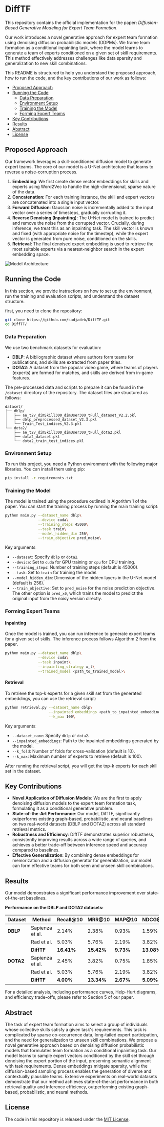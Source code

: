 # DiffTF

This repository contains the official implementation for the paper: *Diffusion-Based Generative Modeling for Expert Team Formation*.

Our work introduces a novel generative approach for expert team formation using denoising diffusion probabilistic models (DDPMs). We frame team formation as a conditional inpainting task, where the model learns to generate a team of experts conditioned on a given set of skill requirements. This method effectively addresses challenges like data sparsity and generalization to new skill combinations.


This README is structured to help you understand the proposed approach, how to run the code, and the key contributions of our work as follows:

- [Proposed Approach](#proposed-approach)
- [Running the Code](#running-the-code)
  - [Data Preparation](#data-preparation)
  - [Environment Setup](#environment-setup)
  - [Training the Model](#training-the-model)
  - [Forming Expert Teams](#forming-expert-teams)
- [Key Contributions](#key-contributions)
- [Results](#results)
- [Abstract](#abstract)
- [License](#license)

## Proposed Approach

Our framework leverages a skill-conditioned diffusion model to generate expert teams. The core of our model is a U-Net architecture that learns to reverse a noise-corruption process.

1.  **Embedding**: We first create dense vector embeddings for skills and experts using Word2Vec to handle the high-dimensional, sparse nature of the data.
2.  **Concatenation**: For each training instance, the skill and expert vectors are concatenated into a single input vector.
3.  **Forward Diffusion**: Gaussian noise is incrementally added to the input vector over a series of timesteps, gradually corrupting it.
4.  **Reverse Denoising (Inpainting)**: The U-Net model is trained to predict and remove the noise from the corrupted vector. Crucially, during inference, we treat this as an inpainting task. The skill vector is known and fixed (with appropriate noise for the timestep), while the expert vector is generated from pure noise, conditioned on the skills.
5.  **Retrieval**: The final denoised expert embedding is used to retrieve the most suitable experts via a nearest-neighbor search in the expert embedding space.

![Model Architecture](model_arch.png)


## Running the Code
In this section, we provide instructions on how to set up the environment, run the training and evaluation scripts, and understand the dataset structure.

first, you need to clone the repository:

```bash
git clone https://github.com/sadjadeb/DiffTF.git
cd DiffTF/
```

### Data Preparation
We use two benchmark datasets for evaluation:

* **DBLP**: A bibliographic dataset where authors form teams for publications, and skills are extracted from paper titles.
* **DOTA2**: A dataset from the popular video game, where teams of players (experts) are formed for matches, and skills are derived from in-game features.

The pre-processed data and scripts to prepare it can be found in the `/dataset` directory of the repository. The dataset files are structured as follows:

```
dataset/
├── dblp/
│   ├── ae_t2v_dimSkill300_dimUser300_tFull_dataset_V2.2.pkl
│   ├── dblp_preprocessed_dataset_V2.3.pkl
│   └── Train_Test_indices_V2.3.pkl
└── dota2/
    ├── ae_t2v_dimSkill300_dimUser300_tFull_dota2.pkl
    ├── dota2_dataset.pkl
    └── dota2_train_test_indices.pkl
```

### Environment Setup

To run this project, you need a Python environment with the following major libraries. You can install them using pip:

```bash
pip install -r requirements.txt
```

### Training the Model

The model is trained using the procedure outlined in Algorithm 1 of the paper. You can start the training process by running the main training script:

```bash
python main.py --dataset_name dblp\
               --device cuda\
               --training_steps 45000\
               --task train\
               --model_hidden_dim 256\
               --train_objective pred_noise\

```

Key arguments:
* `--dataset`: Specify `dblp` or `dota2`.
* `--device`: Set to `cuda` for GPU training or `cpu` for CPU training.
* `--training_steps`: Number of training steps (default is 45000).
* `--task`: Set to `train` for training the model.
* `--model_hidden_dim`: Dimension of the hidden layers in the U-Net model (default is 256).
* `--train_objective`: Set to `pred_noise` for the noise prediction objective. The other option is `pred_x0`, which trains the model to predict the original input from the noisy version directly.

### Forming Expert Teams

#### Inpainting

Once the model is trained, you can run inference to generate expert teams for a given set of skills. The inference process follows Algorithm 2 from the paper.

```bash
python main.py --dataset_name dblp\
               --device cuda\
               --task inpaint\
               --inpainting_strategy x_t\
               --trained_model <path_to_trained_model>\
```

#### Retrieval

To retrieve the top-k experts for a given skill set from the generated embeddings, you can use the retrieval script:

```bash
python retrieval.py --dataset_name dblp\
                    --inpainted_embeddings <path_to_inpainted_embeddings>\                           --k_fold 10\
                    --k_max 100\
``` 

Key arguments:
* `--dataset_name`: Specify `dblp` or `dota2`.
* `--inpainted_embeddings`: Path to the inpainted embeddings generated by the model.
* `--k_fold`: Number of folds for cross-validation (default is 10).
* `--k_max`: Maximum number of experts to retrieve (default is 100).

After running the retrieval script, you will get the top-k experts for each skill set in the dataset.


## Key Contributions

* **Novel Application of Diffusion Models**: We are the first to apply denoising diffusion models to the expert team formation task, formulating it as a conditional generative problem.
* **State-of-the-Art Performance**: Our model, DiffTF, significantly outperforms existing graph-based, probabilistic, and neural baselines on two real-world datasets (DBLP and DOTA2) across all standard retrieval metrics.
* **Robustness and Efficiency**: DiffTF demonstrates superior robustness, consistently improving results across a wide range of queries, and achieves a better trade-off between inference speed and accuracy compared to baselines.
* **Effective Generalization**: By combining dense embeddings for memorization and a diffusion generator for generalization, our model can form effective teams for both seen and unseen skill combinations.

## Results

Our model demonstrates a significant performance improvement over state-of-the-art baselines.

**Performance on the DBLP and DOTA2 datasets:**

| Dataset | Method        | Recall@10 | MRR@10     | MAP@10    | NDCG@10    |
|---------|---------------|--------|---------|--------|---------|
| **DBLP**| Sapienza et al.    | 2.14%  | 2.38%   | 0.93%  | 1.59%   |
|         | Rad et al.    | 5.03%  | 5.76%   | 2.19%  | 3.82%   |
|         | **DiffTF** | **16.41%** | **15.42%** | **9.73%** | **13.08%**|
| **DOTA2**| Sapienza et al.    | 2.45%  | 3.82%   | 0.75%  | 1.85%   |
|         | Rad et al.    | 5.03%  | 5.76%   | 2.19%  | 3.82%   |
|         | **DiffTF** | **4.00%** | **13.34%** | **2.67%** | **5.09%** |

For a detailed analysis, including performance curves, Help-Hurt diagrams, and efficiency trade-offs, please refer to Section 5 of our paper.


## Abstract

The task of expert team formation aims to select a group of individuals whose collective skills satisfy a given task's requirements. This task is complicated by sparse co-occurrence data, long-tailed expert participation, and the need for generalization to unseen skill combinations. We propose a novel generative approach based on denoising diffusion probabilistic models that formulates team formation as a conditional inpainting task. Our model learns to sample expert vectors conditioned by the skill set through denoising the expert portion of the input, preserving semantic alignment with task requirements. Dense embeddings mitigate sparsity, while the diffusion-based sampling process enables the generation of diverse and contextually plausible teams. Extensive experiments on real-world datasets demonstrate that our method achieves state-of-the-art performance in both retrieval quality and inference efficiency, outperforming existing graph-based, probabilistic, and neural methods.


## License

The code in this repository is released under the [MIT License](https://github.com/sadjadeb/DiffTF/blob/main/LICENSE).
